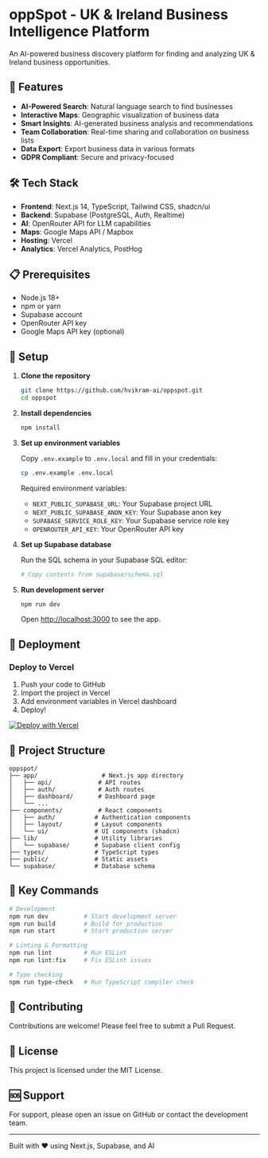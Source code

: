 # oppSpot - UK & Ireland Business Intelligence Platform

An AI-powered business discovery platform for finding and analyzing UK & Ireland business opportunities.

## 🚀 Features

- **AI-Powered Search**: Natural language search to find businesses
- **Interactive Maps**: Geographic visualization of business data
- **Smart Insights**: AI-generated business analysis and recommendations
- **Team Collaboration**: Real-time sharing and collaboration on business lists
- **Data Export**: Export business data in various formats
- **GDPR Compliant**: Secure and privacy-focused

## 🛠️ Tech Stack

- **Frontend**: Next.js 14, TypeScript, Tailwind CSS, shadcn/ui
- **Backend**: Supabase (PostgreSQL, Auth, Realtime)
- **AI**: OpenRouter API for LLM capabilities
- **Maps**: Google Maps API / Mapbox
- **Hosting**: Vercel
- **Analytics**: Vercel Analytics, PostHog

## 📋 Prerequisites

- Node.js 18+
- npm or yarn
- Supabase account
- OpenRouter API key
- Google Maps API key (optional)

## 🔧 Setup

1. **Clone the repository**
   ```bash
   git clone https://github.com/hvikram-ai/oppspot.git
   cd oppspot
   ```

2. **Install dependencies**
   ```bash
   npm install
   ```

3. **Set up environment variables**
   
   Copy `.env.example` to `.env.local` and fill in your credentials:
   ```bash
   cp .env.example .env.local
   ```

   Required environment variables:
   - `NEXT_PUBLIC_SUPABASE_URL`: Your Supabase project URL
   - `NEXT_PUBLIC_SUPABASE_ANON_KEY`: Your Supabase anon key
   - `SUPABASE_SERVICE_ROLE_KEY`: Your Supabase service role key
   - `OPENROUTER_API_KEY`: Your OpenRouter API key

4. **Set up Supabase database**
   
   Run the SQL schema in your Supabase SQL editor:
   ```bash
   # Copy contents from supabase/schema.sql
   ```

5. **Run development server**
   ```bash
   npm run dev
   ```

   Open [http://localhost:3000](http://localhost:3000) to see the app.

## 🚀 Deployment

### Deploy to Vercel

1. Push your code to GitHub
2. Import the project in Vercel
3. Add environment variables in Vercel dashboard
4. Deploy!

[![Deploy with Vercel](https://vercel.com/button)](https://vercel.com/new/clone?repository-url=https://github.com/hvikram-ai/oppspot&env=NEXT_PUBLIC_SUPABASE_URL,NEXT_PUBLIC_SUPABASE_ANON_KEY,SUPABASE_SERVICE_ROLE_KEY,OPENROUTER_API_KEY&envDescription=Required%20API%20Keys&project-name=oppspot&repository-name=oppspot)

## 📝 Project Structure

```
oppspot/
├── app/                  # Next.js app directory
│   ├── api/             # API routes
│   ├── auth/            # Auth routes
│   ├── dashboard/       # Dashboard page
│   └── ...             
├── components/          # React components
│   ├── auth/           # Authentication components
│   ├── layout/         # Layout components
│   └── ui/             # UI components (shadcn)
├── lib/                # Utility libraries
│   └── supabase/       # Supabase client config
├── types/              # TypeScript types
├── public/             # Static assets
└── supabase/           # Database schema
```

## 🔑 Key Commands

```bash
# Development
npm run dev          # Start development server
npm run build        # Build for production
npm run start        # Start production server

# Linting & Formatting
npm run lint         # Run ESLint
npm run lint:fix     # Fix ESLint issues

# Type checking
npm run type-check   # Run TypeScript compiler check
```

## 🤝 Contributing

Contributions are welcome! Please feel free to submit a Pull Request.

## 📄 License

This project is licensed under the MIT License.

## 🆘 Support

For support, please open an issue on GitHub or contact the development team.

---

Built with ❤️ using Next.js, Supabase, and AI